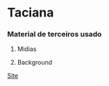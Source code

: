 

# Taciana

### Material de terceiros usado
1. Midias

2. Background 

[Site](https://tacianacavalcanti.github.io/)
